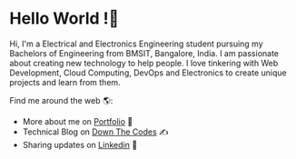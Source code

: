 # Hello World !👋

Hi, I'm a Electrical and Electronics Engineering student pursuing my Bachelors of Engineering from BMSIT, Bangalore, India. I am passionate about creating new technology to help people. I love tinkering with Web Development, Cloud Computing, DevOps and Electronics to create unique projects and learn from them.

Find me around the web 🌎:
- More about me on [Portfolio](https://thedarkpanda.tech) 📃
- Technical Blog on [Down The Codes](https://downthe.codes) ✍
- Sharing updates on [Linkedin](https://www.linkedin.com/in/darkpanda08) 💼


<!--
**darkpanda08/darkpanda08** is a ✨ _special_ ✨ repository because its `README.md` (this file) appears on your GitHub profile.

Here are some ideas to get you started:

- 🔭 I’m currently working on ...
- 🌱 I’m currently learning ...
- 👯 I’m looking to collaborate on ...
- 🤔 I’m looking for help with ...
- 💬 Ask me about ...
- 📫 How to reach me ...
- 😄 Pronouns: ...
- ⚡ Fun fact: ...
-->
